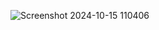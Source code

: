 ![Screenshot 2024-10-15 110406](https://github.com/user-attachments/assets/2ce86fba-04c5-4237-9cd3-ce30f742a377)
